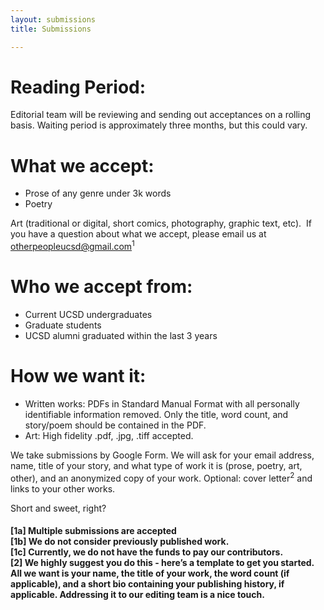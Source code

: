 ```yaml
---
layout: submissions
title: Submissions

---
```

# Reading Period:

Editorial team will be reviewing and sending out acceptances on a rolling basis. Waiting period is approximately three months, but this could vary.

# ‍What we accept:

* Prose of any genre under 3k words
* Poetry

Art (traditional or digital, short comics, photography, graphic text, etc). ‍ If you have a question about what we accept, please email us at otherpeopleucsd@gmail.com<sup>1</sup>

# Who we accept from:

* Current UCSD undergraduates
* Graduate students
* UCSD alumni graduated within the last 3 years‍

# How we want it:

* Written works: PDFs in Standard Manual Format with all personally identifiable information removed. Only the title, word count, and story/poem should be contained in the PDF.
* Art: High fidelity .pdf, .jpg, .tiff accepted.

We take submissions by Google Form. We will ask for your email address, name, title of your story, and what type of work it is (prose, poetry, art, other), and an anonymized copy of your work. Optional: cover letter<sup>2</sup> and links to your other works.

Short and sweet, right?

#### \[1a\] Multiple submissions are accepted<br>\[1b\] We do not consider previously published work.<br>\[1c\] Currently, we do not have the funds to pay our contributors.<br>\[2\] We highly suggest you do this - here’s a template to get you started. All we want is your name, the title of your work, the word count (if applicable), and a short bio containing your publishing history, if applicable. Addressing it to our editing team is a nice touch.